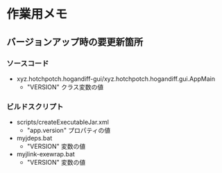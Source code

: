 # 作業用メモ

## バージョンアップ時の要更新箇所

### ソースコード

- xyz.hotchpotch.hogandiff-gui/xyz.hotchpotch.hogandiff.gui.AppMain
    - "VERSION" クラス変数の値

### ビルドスクリプト

- scripts/createExecutableJar.xml
    - "app.version" プロパティの値
- myjdeps.bat
    - "VERSION" 変数の値
- myjlink-exewrap.bat
    - "VERSION" 変数の値

